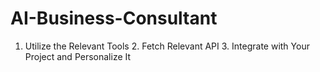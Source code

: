 # AI-Business-Consultant
1. Utilize the Relevant Tools  2. Fetch Relevant API  3. Integrate with Your Project and Personalize It
